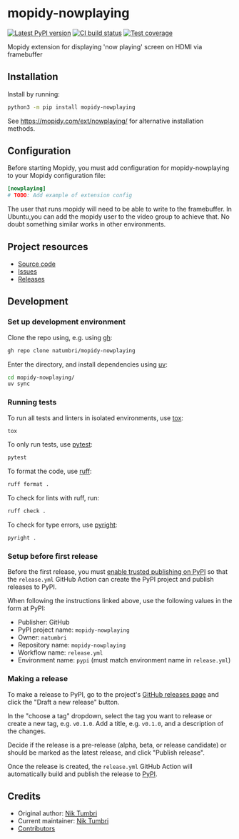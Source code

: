 # mopidy-nowplaying

[![Latest PyPI version](https://img.shields.io/pypi/v/mopidy-nowplaying)](https://pypi.org/p/mopidy-nowplaying)
[![CI build status](https://img.shields.io/github/actions/workflow/status/natumbri/mopidy-nowplaying/ci.yml)](https://github.com/natumbri/mopidy-nowplaying/actions/workflows/ci.yml)
[![Test coverage](https://img.shields.io/codecov/c/gh/natumbri/mopidy-nowplaying)](https://codecov.io/gh/natumbri/mopidy-nowplaying)

Mopidy extension for displaying 'now playing' screen on HDMI via framebuffer


## Installation

Install by running:

```sh
python3 -m pip install mopidy-nowplaying
```

See https://mopidy.com/ext/nowplaying/ for alternative installation methods.


## Configuration

Before starting Mopidy, you must add configuration for
mopidy-nowplaying to your Mopidy configuration file:

```ini
[nowplaying]
# TODO: Add example of extension config
```

The user that runs mopidy will need to be able to write to the framebuffer. In Ubuntu,you can add the mopidy user to the video group to achieve that. No doubt something similar works in other environments.

## Project resources

- [Source code](https://github.com/natumbri/mopidy-nowplaying)
- [Issues](https://github.com/natumbri/mopidy-nowplaying/issues)
- [Releases](https://github.com/natumbri/mopidy-nowplaying/releases)


## Development

### Set up development environment

Clone the repo using, e.g. using [gh](https://cli.github.com/):

```sh
gh repo clone natumbri/mopidy-nowplaying
```

Enter the directory, and install dependencies using [uv](https://docs.astral.sh/uv/):

```sh
cd mopidy-nowplaying/
uv sync
```

### Running tests

To run all tests and linters in isolated environments, use
[tox](https://tox.wiki/):

```sh
tox
```

To only run tests, use [pytest](https://pytest.org/):

```sh
pytest
```

To format the code, use [ruff](https://docs.astral.sh/ruff/):

```sh
ruff format .
```

To check for lints with ruff, run:

```sh
ruff check .
```

To check for type errors, use [pyright](https://microsoft.github.io/pyright/):

```sh
pyright .
```

### Setup before first release

Before the first release, you must [enable trusted publishing on
PyPI](https://docs.pypi.org/trusted-publishers/creating-a-project-through-oidc/)
so that the `release.yml` GitHub Action can create the PyPI project and publish
releases to PyPI.

When following the instructions linked above, use the following values in the
form at PyPI:

- Publisher: GitHub
- PyPI project name: `mopidy-nowplaying`
- Owner: `natumbri`
- Repository name: `mopidy-nowplaying`
- Workflow name: `release.yml`
- Environment name: `pypi` (must match environment name in `release.yml`)

### Making a release

To make a release to PyPI, go to the project's [GitHub releases
page](https://github.com/natumbri/mopidy-nowplaying/releases)
and click the "Draft a new release" button.

In the "choose a tag" dropdown, select the tag you want to release or create a
new tag, e.g. `v0.1.0`. Add a title, e.g. `v0.1.0`, and a description of the changes.

Decide if the release is a pre-release (alpha, beta, or release candidate) or
should be marked as the latest release, and click "Publish release".

Once the release is created, the `release.yml` GitHub Action will automatically
build and publish the release to
[PyPI](https://pypi.org/project/mopidy-nowplaying/).


## Credits

- Original author: [Nik Tumbri](https://github.com/natumbri)
- Current maintainer: [Nik Tumbri](https://github.com/natumbri)
- [Contributors](https://github.com/natumbri/mopidy-nowplaying/graphs/contributors)
